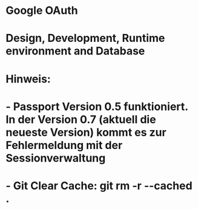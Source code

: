 # Google OAuth
# Design, Development, Runtime environment and Database
# Hinweis:
# - Passport Version 0.5 funktioniert. In der Version 0.7 (aktuell die neueste Version) kommt es zur Fehlermeldung mit der Sessionverwaltung
# - Git Clear Cache: git rm -r --cached .